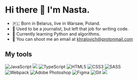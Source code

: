 # Hi there 👋 I'm Nasta.

* 🇵🇱 Born in Belarus, live in Warsaw, Poland. 
* 🤖 Used to be a journalist, but left that job for writing code. 
* 🐍 Currently learning Python and algorithms. 
* 📮 You can shoot me an email at khralovich@protonmail.com 


## My tools

<img alt="JavaScript" src="https://img.shields.io/badge/JavaScript-F7DF1E?style=for-the-badge&logo=javascript&logoColor=black"/> <img src="https://img.shields.io/badge/React-20232A?style=for-the-badge&logo=react&logoColor=61DAFB">  <img alt="TypeScript" src="https://img.shields.io/badge/typescript%20-%23007ACC.svg?&style=for-the-badge&logo=typescript&logoColor=white"/> <img alt="HTML5" src="https://img.shields.io/badge/html5%20-%23E34F26.svg?&style=for-the-badge&logo=html5&logoColor=white"/> <img alt="CSS3" src="https://img.shields.io/badge/css3%20-%231572B6.svg?&style=for-the-badge&logo=css3&logoColor=white"/> <img alt="SASS" src="https://img.shields.io/badge/SASS%20-hotpink.svg?&style=for-the-badge&logo=SASS&logoColor=white"/> <br> <img alt="Webpack" src="https://img.shields.io/badge/webpack%20-%238DD6F9.svg?&style=for-the-badge&logo=webpack&logoColor=black" /> <img alt="Adobe Photoshop" src="https://img.shields.io/badge/adobe%20photoshop%20-%2331A8FF.svg?&style=for-the-badge&logo=adobe%20photoshop&logoColor=white"/> <img alt="Figma" src="https://img.shields.io/badge/figma%20-%23F24E1E.svg?&style=for-the-badge&logo=figma&logoColor=white"/> <img alt="Git" src="https://img.shields.io/badge/git%20-%23F05033.svg?&style=for-the-badge&logo=git&logoColor=white"/> <img src='https://img.shields.io/badge/Python-3776AB?style=for-the-badge&logo=python&logoColor=white'>
